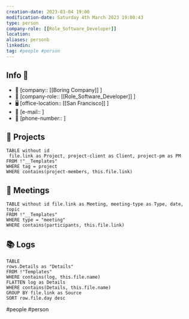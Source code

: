 ```yaml
---
creation-date: 2023-03-04 19:00 
modification-date: Saturday 4th March 2023 19:00:43
type: person
company-role: [[Role_Software_Developer]]
location: 
aliases: personb
linkedin:
tag: #people #person
---
```

## Info 📑

- 🏢 [company:: [[Boring Company]] ] 
- 🤠 [company-role:: [[Role_Software_Developer]] ] 
-  🖥️ [office-location:: [[San Francisco]] ]
- 📩 [e-mail::  ]
- 📱 [phone-number::  ]

## 🚀 Projects 
```dataview 
TABLE without id
 file.link as Project, project-client as Client, project-pm as PM
FROM !"__Templates"
WHERE tag = project 
WHERE contains(project-members, this.file.link) 
```

## 🌅 Meetings 
```dataview 
TABLE without id file.link as Meeting, meeting-type as Type, date, topic
FROM !"__Templates"
WHERE type = "meeting"
WHERE contains(participants, this.file.link) 
```


## 📚 Logs 
```dataview
TABLE
rows.Details as "Details"
FROM !"Templates"
WHERE contains(log, this.file.name) 
FLATTEN log as Details
WHERE contains(Details, this.file.name) 
GROUP BY file.link as Source
SORT row.file.day desc
```



#people #person